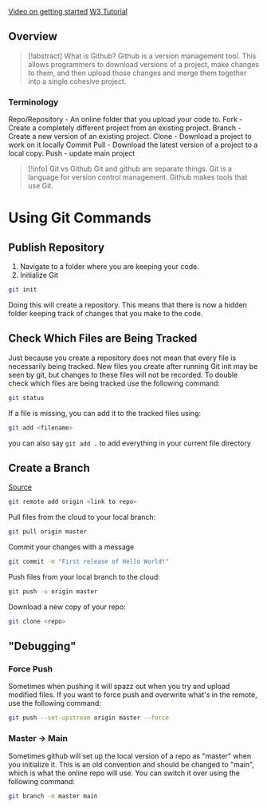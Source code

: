 [Video on getting started](https://youtu.be/RGOj5yH7evk)
[W3 Tutorial](https://www.w3schools.com/git/git_new_files.asp?remote=github)
## Overview

> [!abstract] What is Github?
> Github is a version management tool. This allows programmers to download versions of a project, make changes to them, and then upload those changes and merge them together into a single cohesive project.

### Terminology
Repo/Repository - An online folder that you upload your code to.
Fork - Create a completely different project from an existing project.
Branch - Create a new version of an existing project.
Clone - Download a project to work on it locally
Commit
Pull - Download the latest version of a project to a local copy.
Push - update main project

> [!info] Git vs Github
> Git and github are separate things. Git is a language for version control management. Github makes tools that use Git.

# Using Git Commands

## Publish Repository
1. Navigate to a folder where you are keeping your code.
2. Initialize Git
```bash
git init
```
Doing this will create a repository. This means that there is now a hidden folder keeping track of changes that you make to the code.
## Check Which Files are Being Tracked
Just because you create a repository does not mean that every file is necessarily being tracked. New files you create after running Git init may be seen by git, but changes to these files will not be recorded. To double check which files are being tracked use the following command:
```bash
git status
```
If a file is missing, you can add it to the tracked files using:
```bash
git add <filename>
```

you can also say `git add .` to add everything in your current file directory
## Create a Branch
[Source](https://akrabat.com/the-beginners-guide-to-contributing-to-a-github-project/)

```bash
git remote add origin <link to repo>
```

Pull files from the cloud to your local branch:
```bash
git pull origin master
```

Commit your changes with a message
```bash
git commit -m "First release of Hello World!"
```

Push files from your local branch to the cloud:
```bash
git push -u origin master
```

Download a new copy of your repo:
```bash
git clone <repo>
```

## "Debugging"
### Force Push
Sometimes when pushing it will spazz out when you try and upload modified files. If you want to force push and overwrite what's in the remote, use the following command:
```bash
git push --set-upstream origin master --force
```

### Master -> Main
Sometimes github will set up the local version of a repo as "master" when you initialize it. This is an old convention and should be changed to "main", which is what the online repo will use. You can switch it over using the following command:
```bash
git branch -m master main
```